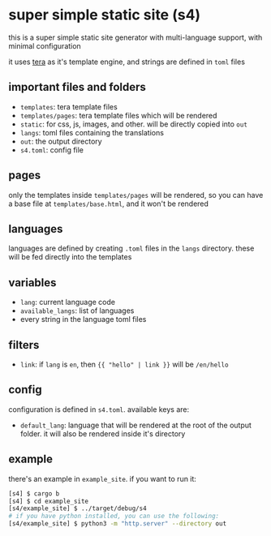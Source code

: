 # super simple static site (s4)

this is a super simple static site generator with multi-language support, with minimal configuration

it uses [tera](https://tera.netlify.app/) as it's template engine, and strings are defined in `toml` files

## important files and folders

- `templates`: tera template files
- `templates/pages`: tera template files which will be rendered
- `static`: for css, js, images, and other. will be directly copied into `out`
- `langs`: toml files containing the translations
- `out`: the output directory
- `s4.toml`: config file

## pages

only the templates inside `templates/pages` will be rendered, so you can have a base file at `templates/base.html`, and it won't be rendered

## languages

languages are defined by creating `.toml` files in the `langs` directory. these will be fed directly into the templates

## variables

- `lang`: current language code
- `available_langs`: list of languages
- every string in the language toml files

## filters

- `link`: if `lang` is `en`, then `{{ "hello" | link }}` will be `/en/hello`

## config

configuration is defined in `s4.toml`. available keys are:

- `default_lang`: language that will be rendered at the root of the output folder. it will also be rendered inside it's directory

## example

there's an example in `example_site`. if you want to run it:

```bash
[s4] $ cargo b
[s4] $ cd example_site
[s4/example_site] $ ../target/debug/s4
# if you have python installed, you can use the following:
[s4/example_site] $ python3 -m "http.server" --directory out
```
